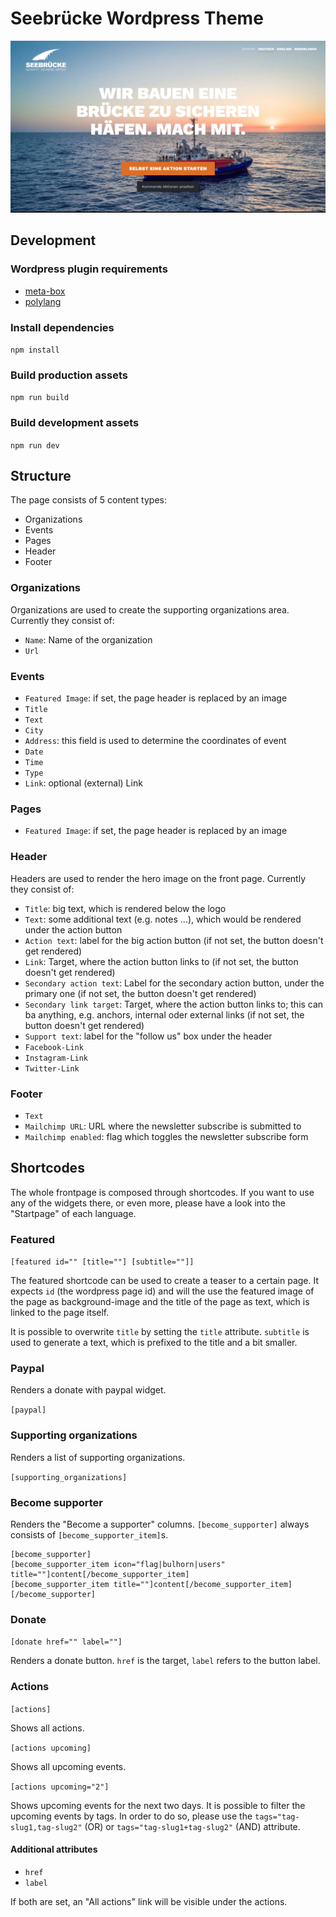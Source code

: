 # Seebrücke Wordpress Theme

![Image of seebruecke.org](./screenshot.png)

## Development

### Wordpress plugin requirements

- [meta-box](https://wordpress.org/plugins/meta-box/)
- [polylang](https://wordpress.org/plugins/polylang/)

### Install dependencies

`npm install`


### Build production assets

`npm run build`


### Build development assets

`npm run dev`


## Structure

The page consists of 5 content types:

- Organizations
- Events
- Pages
- Header
- Footer

### Organizations

Organizations are used to create the supporting organizations area. Currently they consist of:

- `Name`: Name of the organization
- `Url`

### Events

- `Featured Image`: if set, the page header is replaced by an image
- `Title`
- `Text`
- `City`
- `Address`: this field is used to determine the coordinates of event
- `Date`
- `Time`
- `Type`
- `Link`: optional (external) Link

### Pages

- `Featured Image`: if set, the page header is replaced by an image

### Header

Headers are used to render the hero image on the front page. Currently they consist of:

- `Title`: big text, which is rendered below the logo
- `Text`: some additional text (e.g. notes ...), which would be rendered under the action button
- `Action text`: label for the big action button (if not set, the button doesn't get rendered)
- `Link`: Target, where the action button links to (if not set, the button doesn't get rendered)
- `Secondary action text`: Label for the secondary action button, under the primary one (if not set, the button doesn't get rendered)
- `Secondary link target`: Target, where the action button links to; this can ba anything, e.g. anchors, internal oder external links (if not set, the button doesn't get rendered)
- `Support text`: label for the "follow us" box under the header
- `Facebook-Link`
- `Instagram-Link`
- `Twitter-Link`

### Footer

- `Text`
- `Mailchimp URL`: URL where the newsletter subscribe is submitted to
- `Mailchimp enabled`: flag which toggles the newsletter subscribe form


## Shortcodes

The whole frontpage is composed through shortcodes. If you want to use any of the widgets there, or even more, please have a look into the "Startpage" of each language.


### Featured

`[featured id="" [title=""] [subtitle=""]]`

The featured shortcode can be used to create a teaser to a certain page. It expects `id` (the wordpress page id) and will the use the featured image of the page as background-image and the title of the page as text, which is linked to the page itself.

It is possible to overwrite `title` by setting the `title` attribute. `subtitle` is used to generate a text, which is prefixed to the title and a bit smaller.


### Paypal

Renders a donate with paypal widget.

`[paypal]`


### Supporting organizations

Renders a list of supporting organizations.

`[supporting_organizations]`


### Become supporter

Renders the "Become a supporter" columns. `[become_supporter]` always consists of `[become_supporter_item]`s.

```
[become_supporter]
[become_supporter_item icon="flag|bulhorn|users" title=""]content[/become_supporter_item]
[become_supporter_item title=""]content[/become_supporter_item]
[/become_supporter]
```


### Donate

`[donate href="" label=""]`

Renders a donate button. `href` is the target, `label` refers to the button label.


### Actions

`[actions]`

Shows all actions.

`[actions upcoming]`

Shows all upcoming events.

`[actions upcoming="2"]`

Shows upcoming events for the next two days. It is possible to filter the upcoming events by tags. In order to do so, please use the `tags="tag-slug1,tag-slug2"` (OR) or `tags="tag-slug1+tag-slug2"` (AND) attribute.

#### Additional attributes

- `href`
- `label`

If both are set, an "All actions" link will be visible under the actions.
